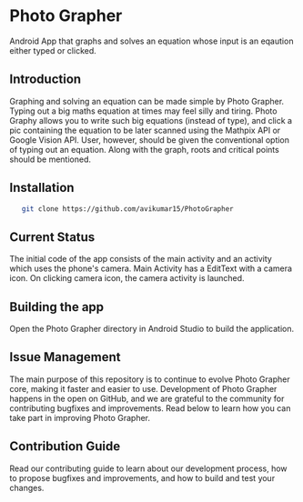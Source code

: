# Photo Grapher

Android App that graphs and solves an equation whose input is an eqaution either typed or clicked.

## Introduction

Graphing and solving an equation can be made simple by Photo Grapher. Typing out a big maths equation at times may feel silly and tiring. Photo Graphy allows you to write such big equations (instead of type), and click a pic containing the equation to be later scanned using the Mathpix API or Google Vision API. User, however, should be given the conventional option of typing out an equation. Along with the graph, roots and critical points should be mentioned.

## Installation

```bash
   git clone https://github.com/avikumar15/PhotoGrapher
```

## Current Status

The initial code of the app consists of the main activity and an activity which uses the phone's camera. Main Activity has a EditText with a camera icon. On clicking camera icon, the camera activity is launched.

## Building the app

Open the Photo Grapher directory in Android Studio to build the application.

## Issue Management

The main purpose of this repository is to continue to evolve Photo Grapher core, making it faster and easier to use. Development of Photo Grapher happens in the open on GitHub, and we are grateful to the community for contributing bugfixes and improvements. Read below to learn how you can take part in improving Photo Grapher.

## Contribution Guide

Read our contributing guide to learn about our development process, how to propose bugfixes and improvements, and how to build and test your changes.
